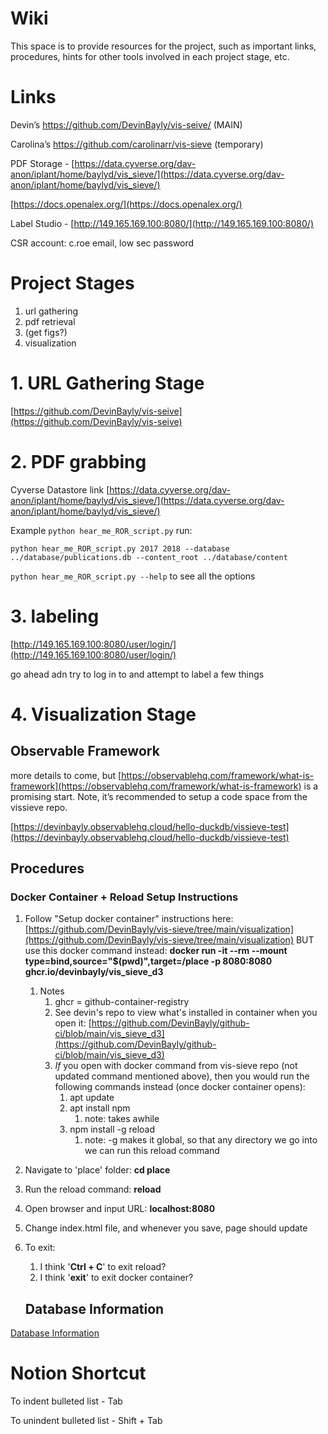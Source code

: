 # Wiki

This space is to provide resources for the project, such as important links, procedures, hints for other tools involved in each project stage, etc.

# Links

Devin’s https://github.com/DevinBayly/vis-seive/ (MAIN)

Carolina’s https://github.com/carolinarr/vis-sieve (temporary)

PDF Storage - [https://data.cyverse.org/dav-anon/iplant/home/baylyd/vis_sieve/](https://data.cyverse.org/dav-anon/iplant/home/baylyd/vis_sieve/)

[https://docs.openalex.org/](https://docs.openalex.org/)

Label Studio - [http://149.165.169.100:8080/](http://149.165.169.100:8080/)

CSR account: c.roe email, low sec password

# Project Stages

1. url gathering
2. pdf retrieval
3. (get figs?)
4. visualization

# 1. URL Gathering Stage

[https://github.com/DevinBayly/vis-seive](https://github.com/DevinBayly/vis-seive)

# 2. PDF grabbing

Cyverse Datastore link [https://data.cyverse.org/dav-anon/iplant/home/baylyd/vis_sieve/](https://data.cyverse.org/dav-anon/iplant/home/baylyd/vis_sieve/)

Example `python hear_me_ROR_script.py` run:

`python hear_me_ROR_script.py 2017 2018 --database ../database/publications.db --content_root ../database/content`

`python hear_me_ROR_script.py --help` to see all the options

# 3. labeling

[http://149.165.169.100:8080/user/login/](http://149.165.169.100:8080/user/login/)

go ahead adn try to log in to and attempt to label a few things

# 4. Visualization Stage

## Observable Framework

more details to come, but [https://observablehq.com/framework/what-is-framework](https://observablehq.com/framework/what-is-framework) is a promising start. Note, it’s recommended to setup a code space from the vissieve repo. 

[https://devinbayly.observablehq.cloud/hello-duckdb/vissieve-test](https://devinbayly.observablehq.cloud/hello-duckdb/vissieve-test)

## Procedures

### Docker Container + Reload  Setup Instructions

1. Follow "Setup docker container" instructions here: 
[https://github.com/DevinBayly/vis-sieve/tree/main/visualization](https://github.com/DevinBayly/vis-sieve/tree/main/visualization) 
BUT use this docker command instead:
**docker run -it --rm --mount type=bind,source="$(pwd)",target=/place -p 8080:8080 ghcr.io/devinbayly/vis_sieve_d3**
    1. Notes
        1. ghcr = github-container-registry
        2. See devin's repo to view what's installed in container when you open it: [https://github.com/DevinBayly/github-ci/blob/main/vis_sieve_d3](https://github.com/DevinBayly/github-ci/blob/main/vis_sieve_d3)
        3. *If* you open with docker command from vis-sieve repo (not updated command mentioned above), then you would run the following commands instead (once docker container opens):
            1. apt update
            2. apt install npm
                1. note: takes awhile
            3. npm install -g reload
                1. note: -g makes it global, so that any directory we go into we can run this reload command
2. Navigate to 'place' folder:
**cd place**
3. Run the reload command:
**reload**
4. Open browser and input URL:
**localhost:8080**
5. Change index.html file, and whenever you save, page should update
6. To exit:
    1. I think '**Ctrl + C**' to exit reload?
    2. I think '**exit**' to exit docker container?
    
    ## Database Information
    

[Database Information](database/database_information.md)

# Notion Shortcut

To indent bulleted list - Tab

To unindent bulleted list - Shift + Tab